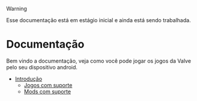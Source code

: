 > [!WARNING]  
> Esse documentação está em estágio inicial e ainda está sendo trabalhada.

# Documentação
Bem vindo a documentação, veja como você pode jogar os jogos da Valve pelo seu dispositivo android.
- [Introdução](Introdução.md)
  - [Jogos com suporte](Jogos%20com%20suporte.md)
  - [Mods com suporte](Jogos%20com%20suporte.md)
